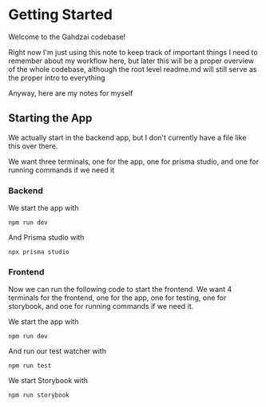 # Getting Started

Welcome to the Gahdzai codebase!

Right now I'm just using this note to keep track of important things I need to remember about my workflow here, but later this will be a proper overview of the whole codebase, although the root level readme.md will still serve as the proper intro to everything

Anyway, here are my notes for myself

## Starting the App

We actually start in the backend app, but I don't currently have a file like this over there.

We want three terminals, one for the app, one for prisma studio, and one for running commands if we need it

### Backend

We start the app with

`npm run dev`

And Prisma studio with

`npx prisma studio`

### Frontend

Now we can run the following code to start the frontend. We want 4 terminals for the frontend, one for the app, one for testing, one for storybook, and one for running commands if we need it.

We start the app with

`npm run dev`

And run our test watcher with

`npm run test`

We start Storybook with

`npm run storybook`
